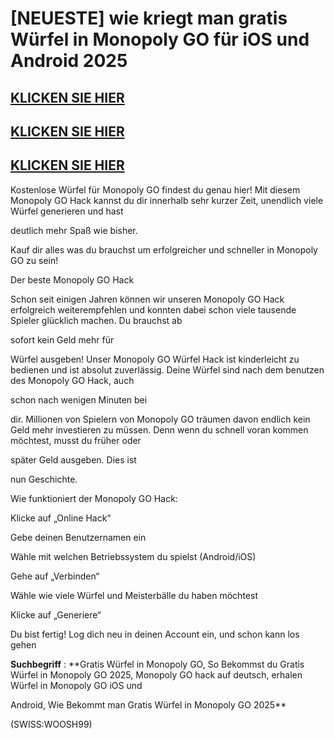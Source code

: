 # [NEUESTE] wie kriegt man gratis Würfel in Monopoly GO für iOS und Android 2025

## [KLICKEN SIE HIER](https://lookerstudio.google.com/s/nOe7QBFY11o)
## [KLICKEN SIE HIER](https://lookerstudio.google.com/s/nOe7QBFY11o)
## [KLICKEN SIE HIER](https://lookerstudio.google.com/s/nOe7QBFY11o)

Kostenlose Würfel für Monopoly GO findest du genau hier! Mit diesem Monopoly GO Hack kannst du dir innerhalb sehr kurzer Zeit, unendlich viele Würfel generieren und hast 

deutlich mehr Spaß wie bisher. 

Kauf dir alles was du brauchst um erfolgreicher und schneller in Monopoly GO zu sein!

Der beste Monopoly GO Hack

Schon seit einigen Jahren können wir unseren Monopoly GO Hack erfolgreich weiterempfehlen und konnten dabei schon viele tausende Spieler glücklich machen. Du brauchst ab 

sofort kein Geld mehr für 

Würfel ausgeben! Unser Monopoly GO Würfel Hack ist kinderleicht zu bedienen und ist absolut zuverlässig. Deine Würfel sind nach dem benutzen des Monopoly GO Hack, auch 

schon nach wenigen Minuten bei 

dir. Millionen von Spielern von Monopoly GO träumen davon endlich kein Geld mehr investieren zu müssen. Denn wenn du schnell voran kommen möchtest, musst du früher oder 

später Geld ausgeben. Dies ist 

nun Geschichte.

Wie funktioniert der Monopoly GO Hack:

Klicke auf „Online Hack“

Gebe deinen Benutzernamen ein

Wähle mit welchen Betriebssystem du spielst (Android/iOS)

Gehe auf „Verbinden“

Wähle wie viele Würfel und Meisterbälle du haben möchtest

Klicke auf „Generiere“

Du bist fertig! Log dich neu in deinen Account ein, und schon kann los gehen


**Suchbegriff** : **Gratis Würfel in Monopoly GO, So Bekommst du Gratis Würfel in Monopoly GO 2025, Monopoly GO hack auf deutsch, erhalen Würfel in Monopoly GO iOS und 

Android, Wie Bekommt man Gratis Würfel in Monopoly GO 2025**

(SWISS:WOOSH99)